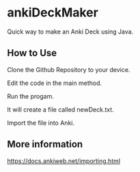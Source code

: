 # ankiDeckMaker
Quick way to make an Anki Deck using Java.

## How to Use
Clone the Github Repository to your device.  

Edit the code in the main method.  

Run the progam.  

It will create a file called newDeck.txt.  

Import the file into Anki.

## More information
https://docs.ankiweb.net/importing.html